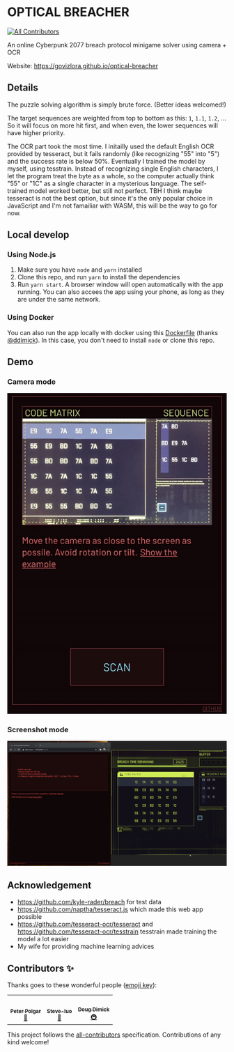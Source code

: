 # OPTICAL BREACHER

<!-- ALL-CONTRIBUTORS-BADGE:START - Do not remove or modify this section -->
[![All Contributors](https://img.shields.io/badge/all_contributors-3-orange.svg?style=flat-square)](#contributors-)
<!-- ALL-CONTRIBUTORS-BADGE:END -->

An online Cyberpunk 2077 breach protocol minigame solver using camera + OCR

Website: https://govizlora.github.io/optical-breacher

## Details

The puzzle solving algorithm is simply brute force. (Better ideas welcomed!)

The target sequences are weighted from top to bottom as this: `1`, `1.1`, `1.2`, ... So it will focus on more hit first, and when even, the lower sequences will have higher priority.

The OCR part took the most time. I initailly used the default English OCR provided by tesseract, but it fails randomly (like recognizing "55" into "5") and the success rate is below 50%. Eventually I trained the model by myself, using tesstrain. Instead of recognizing single English characters, I let the program treat the byte as a whole, so the computer actually think "55" or "1C" as a single character in a mysterious language. The self-trained model worked better, but still not perfect. TBH I think maybe tesseract is not the best option, but since it's the only popular choice in JavaScript and I'm not famailiar with WASM, this will be the way to go for now.

## Local develop

### Using Node.js

1. Make sure you have `node` and `yarn` installed
2. Clone this repo, and run `yarn` to install the dependencies
3. Run `yarn start`. A browser window will open automatically with the app running. You can also accees the app using your phone, as long as they are under the same network.

### Using Docker

You can also run the app locally with docker using this [Dockerfile](https://gist.github.com/ddimick/d0e82da4805775bb12f2995b20fa223a) (thanks [@ddimick](https://github.com/ddimick)). In this case, you don't need to install `node` or clone this repo.

## Demo

### Camera mode

![Camera mode](assets/demo.gif)

### Screenshot mode

![Screenshot mode](assets/demo2.gif)

## Acknowledgement

- https://github.com/kyle-rader/breach for test data
- https://github.com/naptha/tesseract.js which made this web app possible
- https://github.com/tesseract-ocr/tesseract and https://github.com/tesseract-ocr/tesstrain tesstrain made training the model a lot easier
- My wife for providing machine learning advices

## Contributors ✨

Thanks goes to these wonderful people ([emoji key](https://allcontributors.org/docs/en/emoji-key)):

<!-- ALL-CONTRIBUTORS-LIST:START - Do not remove or modify this section -->
<!-- prettier-ignore-start -->
<!-- markdownlint-disable -->
<table>
  <tr>
    <td align="center"><a href="http://www.rozmy.com"><img src="https://avatars.githubusercontent.com/u/7920792?v=4?s=100" width="100px;" alt=""/><br /><sub><b>Peter Polgar</b></sub></a><br /><a href="#design-rozmy" title="Design">🎨</a></td>
    <td align="center"><a href="https://steve-luo.com"><img src="https://avatars.githubusercontent.com/u/8736917?v=4?s=100" width="100px;" alt=""/><br /><sub><b>Steve-luo</b></sub></a><br /><a href="#design-Steve-luo" title="Design">🎨</a></td>
    <td align="center"><a href="https://github.com/ddimick"><img src="https://avatars.githubusercontent.com/u/46494221?v=4?s=100" width="100px;" alt=""/><br /><sub><b>Doug Dimick</b></sub></a><br /><a href="#infra-ddimick" title="Infrastructure (Hosting, Build-Tools, etc)">🚇</a></td>
  </tr>
</table>

<!-- markdownlint-restore -->
<!-- prettier-ignore-end -->

<!-- ALL-CONTRIBUTORS-LIST:END -->

This project follows the [all-contributors](https://github.com/all-contributors/all-contributors) specification. Contributions of any kind welcome!
